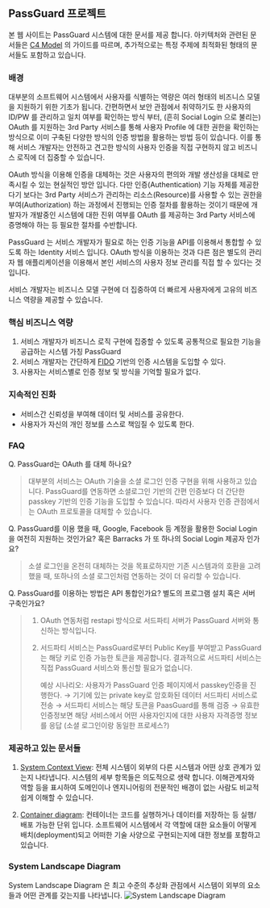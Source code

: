 ## PassGuard  프로젝트

본 웹 사이트는 PassGuard 시스템에 대한 문서를 제공 합니다. 아키텍처와 관련된 문서들은 [C4 Model](https://c4model.com/) 의 가이드를 따르며, 추가적으로는 특정 주제에 최적화된 형태의 문서들도 포함하고 있습니다. 

### 배경
대부분의 소프트웨어 시스템에서 사용자를 식별하는 역량은 여러 형태의 비즈니스 모델을 지원하기 위한 기초가 됩니다. 
간편하면서 보안 관점에서 취약하기도 한 사용자의 ID/PW 를 관리하고 일치 여부를 확인하는 방식 부터, (흔히 Social Login 으로 불리는) OAuth 를 지원하는 3rd Party 서비스를 통해 사용자 Profile 에 대한 권한을 확인하는 방식으로 이미 구축된 다양한 방식의 인증 방법을 활용하는 방법 등이 있습니다. 
이를 통해 서비스 개발자는 안전하고 견고한 방식의 사용자 인증을 직접 구현하지 않고 비즈니스 로직에 더 집중할 수 있습니다.

OAuth 방식을 이용해 인증을 대체하는 것은 사용자의 편의와 개발 생산성을 대체로 만족시킬 수 있는 현실적인 방안 입니다. 
다만 인증(Authentication) 기능 자체를 제공한다기 보다는 3rd Party 서비스가 관리하는 리소스(Resource)를 사용할 수 있는 권한을 부여(Authorization) 하는 과정에서 진행되는 인증 절차를 활용하는 것이기 때문에 개발자가 개발중인 시스템에 대한 진위 여부를 OAuth 를 제공하는 3rd Party 서비스에 증명해야 하는 등 필요한 절차를 수반합니다.

PassGuard 는 서비스 개발자가 필요로 하는 인증 기능을 API를 이용해서 통합할 수 있도록 하는 Identity 서비스 입니다.
OAuth 방식을 이용하는 것과 다른 점은 별도의 관리자 웹 애플리케이션을 이용해서 본인 서비스의 사용자 정보 관리를 직접 할 수 있다는 것입니다.

서비스 개발자는 비즈니스 모델 구현에 더 집중하여 더 빠르게 사용자에게 고유의 비즈니스 역량을 제공할 수 있습니다.

### 핵심 비즈니스 역량

1. 서비스 개발자가 비즈니스 로직 구현에 집중할 수 있도록 공통적으로 필요한 기능을 공급하는 시스템 가칭 PassGuard
2. 서비스 개발자는 간단하게  [FIDO](https://fidoalliance.org/) 기반의 인증 시스템을 도입할 수 있다.
3. 사용자는 서비스별로 인증 정보 및 방식을 기억할 필요가 없다.

### 지속적인 진화

- 서비스간 신뢰성을 부여해 데이터 및 서비스를 공유한다.
- 사용자가 자신의 개인 정보를 스스로 책임질 수 있도록 한다.

### FAQ

Q. PassGuard는 OAuth 를 대체 하나요?
    
> 대부분의 서비스는 OAuth 기술을 소셜 로그인 인증 구현을 위해 사용하고 있습니다. 
> PassGuard를 연동하면 소셜로그인 기반의 간편 인증보다 더 간단한 passkey 기반의 인증 기능을 도입할 수 있습니다. 따라서 사용자 인증 관점에서는 OAuth 프로토콜을 대체할 수 있습니다.
    
Q. PassGuard를 이용 했을 때, Google, Facebook 등 계정을 활용한 Social Login 을 여전히 지원하는 것인가요? 혹은 Barracks 가 또 하나의 Social Login 제공자 인가요?
> 소셜 로그인을 온전히 대체하는 것을 목표로하지만 기존 시스템과의 호환을 고려했을 때, 또하나의 소셜 로그인처럼 연동하는 것이 더 유리할 수 있습니다.

Q. PassGuard를 이용하는 방법은 API 통합인가요? 별도의 프로그램 설치 혹은 서버 구축인가요?
>   1. OAuth 연동처럼 restapi 방식으로 서드파티 서버가 PassGuard 서버와 통신하는 방식입니다.
>   2. 서드파티 서비스는 PassGuard로부터 Public Key를 부여받고 PassGuard는 해당 키로 인증 가능한 토큰을 제공합니다. 결과적으로 서드파티 서비스는 직접 PassGuard 서비스와 통신할 필요가 없습니다.
>
>       예상 시나리오: 사용자가 PassGuard 인증 페이지에서 passkey인증을 진행한다. → 기기에 있는 private key로 암호화된 데이터 서드파티 서비스로 전송 → 서드파티 서비스는 해당 토큰을 PaasGuard를 통해 검증 → 유효한 인증정보면 해당 서비스에서 어떤 사용자인지에 대한 사용자 자격증명 정보를 응답 (소셜 로그인이랑 동일한 프로세스?)

### 제공하고 있는 문서들

1. [System Context View](identity-service/context/): 전체 시스템이 외부의 다른 시스템과 어떤 상호 관계가 있는지 나타냅니다. 시스템의 세부 항목들은 의도적으로 생략 합니다. 이해관계자와 역할 등을 표시하여 도메인이나 엔지니어링의 전문적인 배경이 없는 사람도 비교적 쉽게 이해할 수 있습니다. 

2. [Container diagram](identity-service/container): 컨테이너는 코드를 실행하거나 데이터를 저장하는 등 실행/배포 가능한 단위 입니다. 소프트웨어 시스템에서 각 역할에 대한 요소들이 어떻게 배치(deployment)되고 어떠한 기술 사양으로 구현되는지에 대한 정보를 포함하고 있습니다.


### System Landscape Diagram
System Landscape Diagram 은 최고 수준의 추상화 관점에서 시스템이 외부의 요소들과 어떤 관계를 갖는지를 나타냅니다.
![System Landscape Diagram](embed:SystemLandscape)